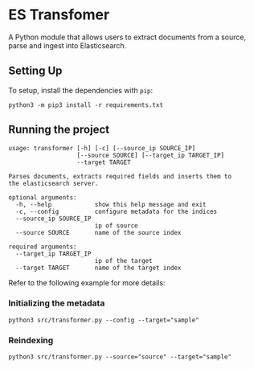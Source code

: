 # ES Transfomer 
A Python module that allows users to extract documents from a source, parse and ingest into Elasticsearch.

## Setting Up
To setup, install the dependencies with `pip`:

```console
python3 -m pip3 install -r requirements.txt
```

## Running the project

```console
usage: transformer [-h] [-c] [--source_ip SOURCE_IP]
                   [--source SOURCE] [--target_ip TARGET_IP]
                   --target TARGET

Parses documents, extracts required fields and inserts them to
the elasticsearch server.

optional arguments:
  -h, --help            show this help message and exit
  -c, --config          configure metadata for the indices
  --source_ip SOURCE_IP
                        ip of source
  --source SOURCE       name of the source index

required arguments:
  --target_ip TARGET_IP
                        ip of the target
  --target TARGET       name of the target index
```

Refer to the following example for more details:

### Initializing the metadata
```console
python3 src/transformer.py --config --target="sample"
```

### Reindexing
```console
python3 src/transformer.py --source="source" --target="sample"
```